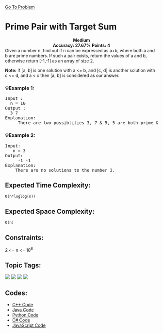  [Go To Problem](https://www.geeksforgeeks.org/problems/sum-of-prime4751/1)
# Prime Pair with Target Sum



<div align="center">
  <strong>Medium</strong>    
</div>
<div align="center">
       <strong>Accuracy: 27.67%</strong>    
               <strong>Points: 4</strong>
</div>
Given a number n, find out if n can be expressed as a+b, where both a and b are prime numbers. If such a pair exists, return the values of a and b, otherwise return [-1,-1] as an array of size 2.


**Note:** If [a, b] is one solution with a <= b, and [c, d] is another solution with c <= d, and a < c then  [a, b] is considered as our answer.

### 💡Example 1:
<pre>
Input :
  n = 10
Output :
  3 7
Explanation:
     There are two possiblities 3, 7 & 5, 5 are both prime & their sum is 10, but we'll pick 3, 7 as 3 < 5.
</pre>

### 💡Example 2:

<pre>
Input:
   n = 3
Output: 
     -1 -1
Explanation: 
    There are no solutions to the number 3.
</pre>

## Expected Time Complexity:
 ```O(n*loglog(n))```
## Expected Space Complexity: 
```O(n)```

## Constraints: 

2 <= n <= 10<sup>6</sup>



## Topic Tags:
<p align="left">
<a href="https://www.geeksforgeeks.org/explore/?category[]=number-theory"><img src="https://img.shields.io/badge/number-theory-100000?style=flat&logo=number-theory&logoColor=F7F7F7&labelcolor=2A79D7&color=2A79D7" /></a>
<a href="https://www.geeksforgeeks.org/explore/?category[]=constructive%20algo"><img src="https://img.shields.io/badge/constructive%20algo-100000?style=flat&logo=constructive%20algo&logoColor=FFFFFF&labelColor=FC4100&color=FC4100"/></a>
<a href="https://www.geeksforgeeks.org/explore/?category[]=Prime%20Number"><img src="https://img.shields.io/badge/Prime%20Number-100000?style=flat&logo=Prime%20Number&logoColor=FFFFFF&labelColor=C40C0C&color=C40C0C"/></a>
<a href="https://www.geeksforgeeks.org/explore/?category[]=Mathematical"><img src="https://img.shields.io/badge/Mathematical-100000?style=flat&logo=https://www.geeksforgeeks.org/explore/?category[]=Mathematical&logoColor=F7F7F7&labelcolor=2A79D7&color=D1BB9E" /></a>




## Codes:

 - [C++ Code](https://github.com/HackResist/GeeksForGeeks-POTD/blob/main/June/16-06-2024/Prime%20Pair%20with%20Target%20Sum.cpp) 
 - [Java Code](https://github.com/HackResist/GeeksForGeeks-POTD/blob/main/June/16-06-2024/Prime%20Pair%20with%20Target%20Sum.java)
 - [Python Code](https://github.com/HackResist/GeeksForGeeks-POTD/blob/main/June/16-06-2024/Prime%20Pair%20with%20Target%20Sum.py)
 - [C# Code](https://github.com/HackResist/GeeksForGeeks-POTD/blob/main/June/16-06-2024/Prime%20Pair%20with%20Target%20Sum.cs)
 - [JavaScript Code](https://github.com/HackResist/GeeksForGeeks-POTD/blob/main/June/16-06-2024/Prime%20Pair%20with%20Target%20Sum.js)
